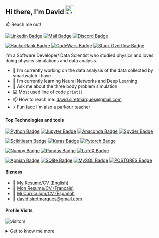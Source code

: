 
<!--
**DavidSiretMarques/DavidSiretMarques** is a ✨ _special_ ✨ repository because its `README.md` (this file) appears on your GitHub profile.

Here are some ideas to get you started:

- 🔭 I’m currently working on ...
- 🌱 I’m currently learning ...
- 👯 I’m looking to collaborate on ...
- 🤔 I’m looking for help with ...
- 💬 Ask me about ...
- 📫 How to reach me: ...
- 😄 Pronouns: ...
- ⚡ Fun fact: ...

<!-- Link to get the color of different technologies for the badges: https://simpleicons.org/ -->

<!--
<div align="center">
<img src="https://raw.githubusercontent.com/DavidSiretMarques/DavidSiretMarques/main/headergitdark.gif#gh-dark-mode-only" align="center" height="325" />
<img src="https://raw.githubusercontent.com/DavidSiretMarques/DavidSiretMarques/main/headergitlight.gif#gh-light-mode-only" align="center" height="325" />
</div>

-->

## Hi there, I'm David <img src="https://user-images.githubusercontent.com/1303154/88677602-1635ba80-d120-11ea-84d8-d263ba5fc3c0.gif" width="28px" alt="hi">


:mailbox: Reach me out!

[![Linkedin Badge](https://img.shields.io/badge/David-Marqués-0e76a8?style=flat&labelColor=0e76a8&logo=linkedin&logoColor=white)](https://www.linkedin.com/in/david-marques-garcia-18ba30138/)
[![Mail Badge](https://img.shields.io/badge/david.siretmarques@gmail.com-EA4335?style=flat&labelColor=EA4335&logo=gmail&logoColor=white)](mailto:david.siretmarques@gmail.com)
[![Discord Badge](https://img.shields.io/badge/ThorPedo-7289DA?style=flat&labelColor=7289DA&logo=discord&logoColor=white)](https://discordapp.com/users/396032316935503872)


[![HackerRank Badge](https://img.shields.io/badge/David-Siret-00EA64?style=flat&labelColor=00EA64&logo=hackerrank&logoColor=white)](https://www.hackerrank.com/david_siretmarq1)
[![CodeWars Badge](https://img.shields.io/badge/ThorPedo-B1361E?style=flat&labelColor=B1361E&logo=codewars&logoColor=white)](https://www.codewars.com/users/Thor-Pedo)
[![Stack Overflow Badge](https://img.shields.io/badge/David-Siret-F58025?style=flat&labelColor=F58025&logo=stackoverflow&logoColor=white)](https://stackoverflow.com/users/21404794/david-siret-marqu%c3%a9s)



I'm a Software Developer/ Data Scientist who studied physics and loves doing physics simulations and data analysis.

- 🔭 I’m currently working on the data analysis of the data collected by smartwatch I have
- 🌱 I’m currently learning Neural Networks and Deep Learning
- 💬 Ask me about the three body problem simulation
- 💻 Most used line of code `print()`
- 📫 How to reach me: david.siretmarques@gmail.com
- ⚡ Fun fact: I'm also a parkour teacher


#### Top Technologies and tools

[![Python Badge](https://img.shields.io/badge/-Python-3776AB?style=flat&labelColor=black&logo=python&logoColor=white)](#)
[![Jupyter Badge](https://img.shields.io/badge/-Jupyter-F37626?style=flat&labelColor=black&logo=jupyter&logoColor=white)](#)
[![Anaconda Badge](https://img.shields.io/badge/-Anaconda-44A833?style=flat&labelColor=black&logo=anaconda&logoColor=white)](#) 
[![Spyder Badge](https://img.shields.io/badge/-Spyder-FF0000?style=flat&labelColor=black&logo=spyderide&logoColor=white)](#) 

[![Scikitlearn Badge](https://img.shields.io/badge/Scikit_Learn-F7931E?style=flat&labelColor=black&logo=scikit-learn&logoColor=white)](#)
[![Keras Badge](https://img.shields.io/badge/Keras-D00000?style=flat&labelColor=black&logo=keras&logoColor=white)](#)
[![Pytorch Badge](https://img.shields.io/badge/PyTorch-EE4C2C?style=flat&labelColor=black&logo=pytorch&logoColor=white)](#)

[![Numpy Badge](https://img.shields.io/badge/-Numpy-013243?style=flat&labelColor=black&logo=numpy&logoColor=white)](#)
[![Pandas Badge](https://img.shields.io/badge/-Pandas-150458?style=flat&labelColor=black&logo=pandas&logoColor=white)](#) 
[![LaTeX Badge](https://img.shields.io/badge/-LaTeX-008080?style=flat&labelColor=black&logo=latex&logoColor=white)](#)


[![Appian Badge](https://img.shields.io/badge/-Appian-2322F0?style=flat&labelColor=black&logo=Appian&logoColor=white)](#) 
[![SQlite Badge](https://img.shields.io/badge/-SQlite-003B57?style=flat&labelColor=black&logo=SQLite&logoColor=white)](#) 
[![MySQL Badge](https://img.shields.io/badge/-MySQL-4479A1?style=flat&labelColor=black&logo=MySQL&logoColor=white)](#) 
[![POSTGRES Badge](https://img.shields.io/badge/-Postgres-4169E1?style=flat&labelColor=black&logo=PostgreSQL&logoColor=white)](#) 


#### Bizness
- :paperclip: [My Resumé/CV (English)](https://github.com/DavidSiretMarques/DavidSiretMarques/blob/main/CV/CV-En-SW-Full.pdf)
- :paperclip: [Mon Resumé/CV (Français)](https://github.com/DavidSiretMarques/DavidSiretMarques/blob/main/CV/CV-Fra-SW-Full.pdf)
- :paperclip: [Mi Currículum/CV (Español)](https://github.com/DavidSiretMarques/DavidSiretMarques/blob/main/CV/CV-Spa-SW-Full.pdf)
- :email: david.siretmarques@gmail.com

#### Profile Visits 

![visitors](https://visitor-badge.glitch.me/badge?page_id=DavidSiretMarques.DavidSiretMarques)

<details>
	<summary>
    	Get to know me more
    </summary>

I enjoy a lot learning new ways to program so I can progress more as a software developer and data scientist. Usually I tend to make small projects to test my new skills.

#### Git hub Stats
[![GitHub stats](https://github-readme-stats.vercel.app/api?username=DavidSiretMarques&count_private=true&hide=prs&show_icons=true&theme=transparent)](https://github.com/anuraghazra/github-readme-stats)
  
[![Top Langs](https://github-readme-stats.vercel.app/api/top-langs/?username=DavidSiretMarques&size_weight=0.5&count_weight=0.5&layout=compact&theme=transparent)](https://github.com/anuraghazra/github-readme-stats)

</details>


